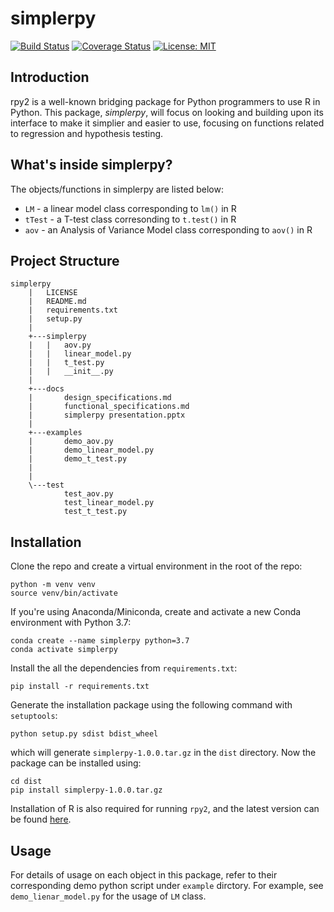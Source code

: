# simplerpy
[![Build Status](https://app.travis-ci.com/Rogerwyf/simplerpy.svg?branch=main)](https://app.travis-ci.com/Rogerwyf/simplerpy)
[![Coverage Status](https://coveralls.io/repos/github/Rogerwyf/simplerpy/badge.svg?branch=main)](https://coveralls.io/github/Rogerwyf/simplerpy?branch=main)
[![License: MIT](https://img.shields.io/badge/License-MIT-yellow.svg)](https://opensource.org/licenses/MIT)

## Introduction
rpy2 is a well-known bridging package for Python programmers to use R in Python. This package, *simplerpy*, will focus on looking and building upon its interface to make it simplier and easier to use, focusing on functions related to regression and hypothesis testing.

## What's inside simplerpy?
The objects/functions in simplerpy are listed below:
* `LM` - a linear model class corresponding to `lm()` in R
* `tTest` - a T-test class corresonding to `t.test()` in R
* `aov` - an Analysis of Variance Model class corresponding to `aov()` in R

## Project Structure
```
simplerpy
    |   LICENSE
    |   README.md
    |   requirements.txt
    |   setup.py
    |   
    +---simplerpy
    |   |   aov.py
    |   |   linear_model.py
    |   |   t_test.py
    |   |   __init__.py
    |           
    +---docs
    |       design_specifications.md
    |       functional_specifications.md
    |       simplerpy presentation.pptx
    |       
    +---examples
    |       demo_aov.py
    |       demo_linear_model.py
    |       demo_t_test.py
    |       
    |           
    \---test
            test_aov.py
            test_linear_model.py
            test_t_test.py
```
## Installation
Clone the repo and create a virtual environment in the root of the repo:
```
python -m venv venv
source venv/bin/activate
```
If you're using Anaconda/Miniconda, create and activate a new Conda environment with Python 3.7:
```
conda create --name simplerpy python=3.7
conda activate simplerpy
```
Install the all the dependencies from `requirements.txt`:
```
pip install -r requirements.txt
```
Generate the installation package using the following command with `setuptools`:
```
python setup.py sdist bdist_wheel
```
which will generate `simplerpy-1.0.0.tar.gz` in the `dist` directory. Now the package can be
installed using:
```
cd dist
pip install simplerpy-1.0.0.tar.gz
```

Installation of R is also required for running `rpy2`, and the latest version can be found [here](https://cran.r-project.org/).
## Usage
For details of usage on each object in this package, refer to their corresponding demo python script under `example` dirctory.
For example, see `demo_lienar_model.py` for the usage of `LM` class.




